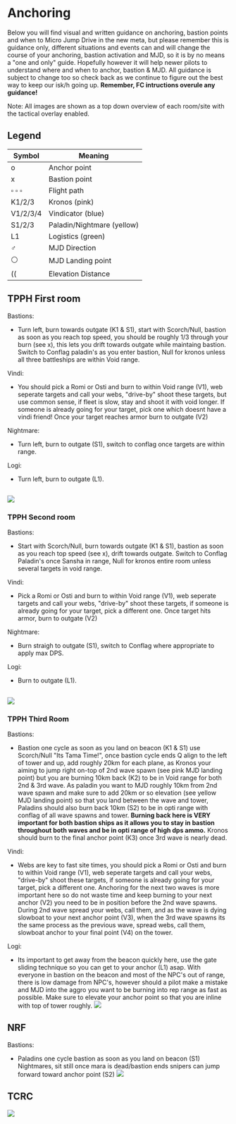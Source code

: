 # Anchoring
Below you will find visual and written guidance on anchoring, bastion points and when to Micro Jump Drive in the new meta, but please remember this is guidance only, different situations and events can and will change the course of your anchoring, bastion activation and MJD, so it is by no means a "one and only" guide. Hopefully however it will help newer pilots to understand where and when to anchor, bastion & MJD. All guidance is subject to change too so check back as we continue to figure out the best way to keep our isk/h going up. **Remember, FC intructions overule any guidance!**

Note: All images are shown as a top down overview of each room/site with the tactical overlay enabled.

## Legend
Symbol | Meaning
-------|--------
o | Anchor point
x | Bastion point
▫️ ▫️ ▫️ | Flight path
K1/2/3 | Kronos (pink)
V1/2/3/4 | Vindicator (blue)
S1/2/3 | Paladin/Nightmare (yellow)
L1 | Logistics (green)
♂️ | MJD Direction
:white_circle: | MJD Landing point
(( | Elevation Distance


## TPPH First room

Bastions:
* Turn left, burn towards outgate (K1 & S1), start with Scorch/Null, bastion as soon as you reach top speed, you should be roughly 1/3 through your burn (see x), this lets you drift towards outgate while maintaing bastion. Switch to Conflag paladin's as you enter bastion, Null for kronos unless all three battleships are within Void range.

Vindi:
* You should pick a Romi or Osti and burn to within Void range (V1), web seperate targets and call your webs, "drive-by" shoot these targets, but use common sense, if fleet is slow, stay and shoot it with void longer. If someone is already going for your target, pick one which doesnt have a vindi friend! Once your target reaches armor burn to outgate (V2)

Nightmare:
* Turn left, burn to outgate (S1), switch to conflag once targets are within range.

Logi:
*  Turn left, burn to outgate (L1). 

![](TPPH_R1.png)
---
### TPPH Second room

Bastions:
* Start with Scorch/Null, burn towards outgate (K1 & S1), bastion as soon as you reach top speed (see x), drift towards outgate. Switch to Conflag Paladin's once Sansha in range, Null for kronos entire room unless several targets in void range.

Vindi:
* Pick a Romi or Osti and burn to within Void range (V1), web seperate targets and call your webs, "drive-by" shoot these targets, if someone is already going for your target, pick a different one. Once target hits armor, burn to outgate (V2)

Nightmare:
* Burn straigh to outgate (S1), switch to Conflag where appropriate to apply max DPS.

Logi:
* Burn to outgate (L1). 

![](TPPH_R2.png)
---
### TPPH Third Room

Bastions:
* Bastion one cycle as soon as you land on beacon (K1 & S1) use Scorch/Null "Its Tama Time!", once bastion cycle ends Q align to the left of tower and up, add roughly 20km for each plane, as Kronos your aiming to jump right on-top of 2nd wave spawn (see pink MJD landing point) but you are burning 10km back (K2) to be in Void range for both 2nd & 3rd wave. As paladin you want to MJD roughly 10km from 2nd wave spawn and make sure to add 20km or so elevation (see yellow MJD landing point) so that you land between the wave and tower, Paladins should also burn back 10km (S2) to be in opti range with conflag of all wave spawns and tower. **Burning back here is VERY important for both bastion ships as it allows you to stay in bastion throughout both waves and be in opti range of high dps ammo.** Kronos should burn to the final anchor point (K3) once 3rd wave is nearly dead.

Vindi:
* Webs are key to fast site times, you should pick a Romi or Osti and burn to within Void range (V1), web seperate targets and call your webs, "drive-by" shoot these targets, if someone is already going for your target, pick a different one. Anchoring for the next two waves is more important here so do not waste time and keep burning to your next anchor (V2) you need to be in position before the 2nd wave spawns. During 2nd wave spread your webs, call them, and as the wave is dying slowboat to your next anchor point (V3), when the 3rd wave spawns its the same process as the previous wave, spread webs, call them, slowboat anchor to your final point (V4) on the tower.

Logi:
*  Its important to get away from the beacon quickly here, use the gate sliding technique so you can get to your anchor (L1) asap. With everyone in bastion on the beacon and most of the NPC's out of range, there is low damage from NPC's, however should a pilot make a mistake and MJD into the aggro you want to be burning into rep range as fast as possible. Make sure to elevate your anchor point so that you are inline with top of tower roughly.
![](TPPH_R3.png)

## NRF

Bastions:
* Paladins one cycle bastion as soon as you land on beacon (S1) Nightmares, sit still once mara is dead/bastion ends snipers can jump forward toward anchor point (S2)
![](NRF.png)

## TCRC
![](TCRC.png)
